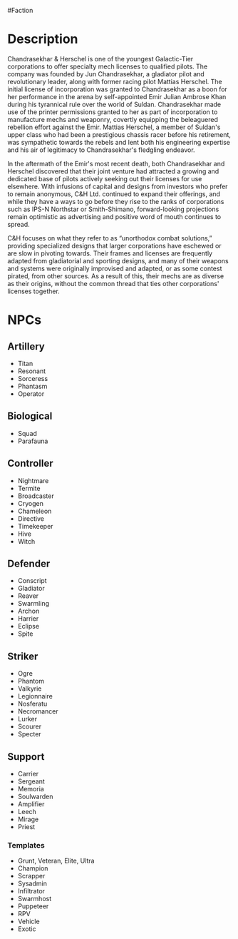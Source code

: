 #Faction
# Description
Chandrasekhar & Herschel is one of the youngest Galactic-Tier corporations to offer specialty mech licenses to qualified pilots. The company was founded by Jun Chandrasekhar, a gladiator pilot and revolutionary leader, along with former racing pilot
Mattias Herschel. The initial license of incorporation was granted to Chandrasekhar as a
boon for her performance in the arena by self-appointed Emir Julian Ambrose Khan during
his tyrannical rule over the world of Suldan. Chandrasekhar made use of the printer permissions granted to her as part of incorporation to manufacture mechs and weaponry,
covertly equipping the beleaguered rebellion effort against the Emir. Mattias Herschel, a
member of Suldan's upper class who had been a prestigious chassis racer before his
retirement, was sympathetic towards the rebels and lent both his engineering expertise
and his air of legitimacy to Chandrasekhar's fledgling endeavor.

In the aftermath of the Emir's most recent death, both Chandrasekhar and Herschel discovered that their joint venture had attracted a growing and dedicated base of pilots actively seeking out their licenses for use elsewhere. With infusions of capital and designs
from investors who prefer to remain anonymous, C&H Ltd. continued to expand their
offerings, and while they have a ways to go before they rise to the ranks of corporations
such as IPS-N Northstar or Smith-Shimano, forward-looking projections remain optimistic
as advertising and positive word of mouth continues to spread.

C&H focuses on what they refer to as “unorthodox combat solutions,” providing
specialized designs that larger corporations have eschewed or are slow in pivoting
towards. Their frames and licenses are frequently adapted from gladiatorial and sporting
designs, and many of their weapons and systems were originally improvised and adapted,
or as some contest pirated, from other sources. As a result of this, their mechs are as
diverse as their origins, without the common thread that ties other corporations' licenses
together.

# NPCs
## Artillery
- Titan
- Resonant
- Sorceress
- Phantasm
- Operator
## Biological
- Squad
- Parafauna
## Controller
- Nightmare
- Termite
- Broadcaster
- Cryogen
- Chameleon
- Directive
- Timekeeper
- Hive
- Witch
## Defender
- Conscript
- Gladiator
- Reaver
- Swarmling
- Archon
- Harrier
- Eclipse
- Spite
## Striker
- Ogre
- Phantom
- Valkyrie
- Legionnaire
- Nosferatu
- Necromancer
- Lurker
- Scourer
- Specter
## Support
- Carrier
- Sergeant
- Memoria
- Soulwarden
- Amplifier
- Leech
- Mirage
- Priest
### Templates
- Grunt, Veteran, Elite, Ultra
- Champion
- Scrapper
- Sysadmin
- Infiltrator
- Swarmhost
- Puppeteer
- RPV
- Vehicle
- Exotic